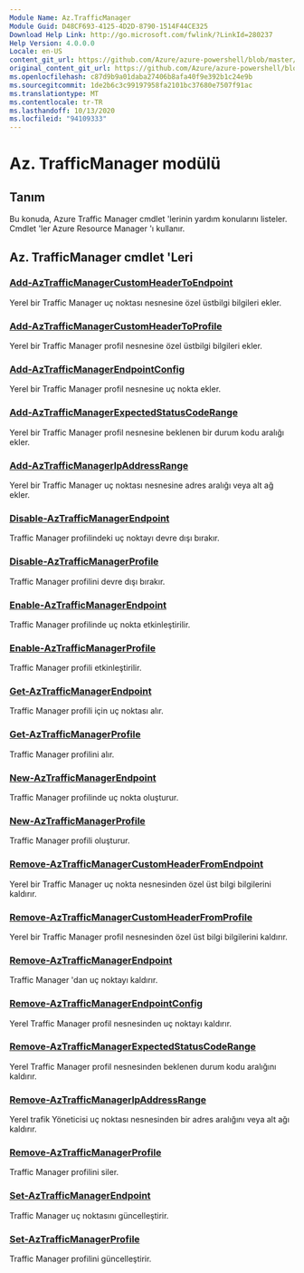 ```yaml
---
Module Name: Az.TrafficManager
Module Guid: D48CF693-4125-4D2D-8790-1514F44CE325
Download Help Link: http://go.microsoft.com/fwlink/?LinkId=280237
Help Version: 4.0.0.0
Locale: en-US
content_git_url: https://github.com/Azure/azure-powershell/blob/master/src/TrafficManager/TrafficManager/help/Az.TrafficManager.md
original_content_git_url: https://github.com/Azure/azure-powershell/blob/master/src/TrafficManager/TrafficManager/help/Az.TrafficManager.md
ms.openlocfilehash: c87d9b9a01daba27406b8afa40f9e392b1c24e9b
ms.sourcegitcommit: 1de2b6c3c99197958fa2101bc37680e7507f91ac
ms.translationtype: MT
ms.contentlocale: tr-TR
ms.lasthandoff: 10/13/2020
ms.locfileid: "94109333"
---
```

# Az. TrafficManager modülü
## Tanım
Bu konuda, Azure Traffic Manager cmdlet 'lerinin yardım konularını listeler. Cmdlet 'ler Azure Resource Manager 'ı kullanır.

## Az. TrafficManager cmdlet 'Leri
### [Add-AzTrafficManagerCustomHeaderToEndpoint](Add-AzTrafficManagerCustomHeaderToEndpoint.md)
Yerel bir Traffic Manager uç noktası nesnesine özel üstbilgi bilgileri ekler.

### [Add-AzTrafficManagerCustomHeaderToProfile](Add-AzTrafficManagerCustomHeaderToProfile.md)
Yerel bir Traffic Manager profil nesnesine özel üstbilgi bilgileri ekler.

### [Add-AzTrafficManagerEndpointConfig](Add-AzTrafficManagerEndpointConfig.md)
Yerel bir Traffic Manager profil nesnesine uç nokta ekler.

### [Add-AzTrafficManagerExpectedStatusCodeRange](Add-AzTrafficManagerExpectedStatusCodeRange.md)
Yerel bir Traffic Manager profil nesnesine beklenen bir durum kodu aralığı ekler.

### [Add-AzTrafficManagerIpAddressRange](Add-AzTrafficManagerIpAddressRange.md)
Yerel bir Traffic Manager uç noktası nesnesine adres aralığı veya alt ağ ekler.

### [Disable-AzTrafficManagerEndpoint](Disable-AzTrafficManagerEndpoint.md)
Traffic Manager profilindeki uç noktayı devre dışı bırakır.

### [Disable-AzTrafficManagerProfile](Disable-AzTrafficManagerProfile.md)
Traffic Manager profilini devre dışı bırakır.

### [Enable-AzTrafficManagerEndpoint](Enable-AzTrafficManagerEndpoint.md)
Traffic Manager profilinde uç nokta etkinleştirilir.

### [Enable-AzTrafficManagerProfile](Enable-AzTrafficManagerProfile.md)
Traffic Manager profili etkinleştirilir.

### [Get-AzTrafficManagerEndpoint](Get-AzTrafficManagerEndpoint.md)
Traffic Manager profili için uç noktası alır.

### [Get-AzTrafficManagerProfile](Get-AzTrafficManagerProfile.md)
Traffic Manager profilini alır.

### [New-AzTrafficManagerEndpoint](New-AzTrafficManagerEndpoint.md)
Traffic Manager profilinde uç nokta oluşturur.

### [New-AzTrafficManagerProfile](New-AzTrafficManagerProfile.md)
Traffic Manager profili oluşturur.

### [Remove-AzTrafficManagerCustomHeaderFromEndpoint](Remove-AzTrafficManagerCustomHeaderFromEndpoint.md)
Yerel bir Traffic Manager uç nokta nesnesinden özel üst bilgi bilgilerini kaldırır.

### [Remove-AzTrafficManagerCustomHeaderFromProfile](Remove-AzTrafficManagerCustomHeaderFromProfile.md)
Yerel bir Traffic Manager profil nesnesinden özel üst bilgi bilgilerini kaldırır.

### [Remove-AzTrafficManagerEndpoint](Remove-AzTrafficManagerEndpoint.md)
Traffic Manager 'dan uç noktayı kaldırır.

### [Remove-AzTrafficManagerEndpointConfig](Remove-AzTrafficManagerEndpointConfig.md)
Yerel Traffic Manager profil nesnesinden uç noktayı kaldırır.

### [Remove-AzTrafficManagerExpectedStatusCodeRange](Remove-AzTrafficManagerExpectedStatusCodeRange.md)
Yerel Traffic Manager profil nesnesinden beklenen durum kodu aralığını kaldırır.

### [Remove-AzTrafficManagerIpAddressRange](Remove-AzTrafficManagerIpAddressRange.md)
Yerel trafik Yöneticisi uç noktası nesnesinden bir adres aralığını veya alt ağı kaldırır.

### [Remove-AzTrafficManagerProfile](Remove-AzTrafficManagerProfile.md)
Traffic Manager profilini siler.

### [Set-AzTrafficManagerEndpoint](Set-AzTrafficManagerEndpoint.md)
Traffic Manager uç noktasını güncelleştirir.

### [Set-AzTrafficManagerProfile](Set-AzTrafficManagerProfile.md)
Traffic Manager profilini güncelleştirir.

